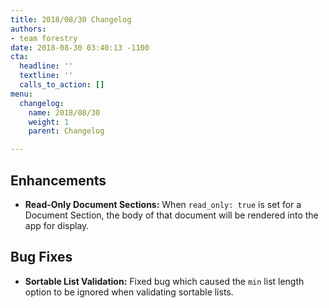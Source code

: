```yaml
---
title: 2018/08/30 Changelog
authors:
- team forestry
date: 2018-08-30 03:40:13 -1100
cta:
  headline: ''
  textline: ''
  calls_to_action: []
menu:
  changelog:
    name: 2018/08/30
    weight: 1
    parent: Changelog

---
```

## Enhancements

* **Read-Only Document Sections:** When `read_only: true` is set for a Document Section, the body of that document will be rendered into the app for display.

## Bug Fixes

* **Sortable List Validation:** Fixed bug which caused the `min`  list length option to be ignored when validating sortable lists.